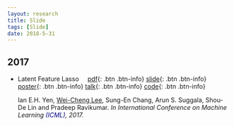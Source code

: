 ```yaml
---
layout: research
title: Slide
tags: [Slide]
date: 2018-5-31
---
```


## 2017

*  <span style="color:navy,font-size:30px">Latent Feature Lasso</span>&nbsp;&nbsp;&nbsp;&nbsp;&nbsp;[pdf](http://www.cs.cmu.edu/~eyan/publication/LatentFeatureLasso.pdf){: .btn .btn-info}
        [slide](http://www.cs.cmu.edu/~eyan/publication/LFLassoSlide.pdf){: .btn .btn-info}
        [poster](http://www.cs.cmu.edu/~eyan/publication/LFLassoPoster.pdf){: .btn .btn-info}
        [talk](https://www.dropbox.com/s/ulz420uvym4huac/LFM_ICML_Tak.mp4){: .btn .btn-info}
        [code](http://www.cs.cmu.edu/~eyan/code/ConvexBMF.zip){: .btn .btn-info}

     Ian E.H. Yen, <u>Wei-Cheng Lee</u>, Sung-En Chang, Arun S. Suggala, Shou-De Lin and Pradeep Ravikumar.
     <I>In International Conference on Machine Learning <span style="color:navy">(ICML)</span>, 2017.</I>    
   
     